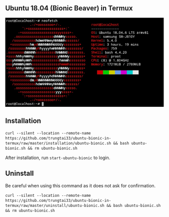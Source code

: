 ## Ubuntu 18.04 (Bionic Beaver) in Termux
![image](image/ubuntu-bionic.png)
## Installation
```
curl --silent --location --remote-name https://github.com/trungtai33/ubuntu-bionic-in-termux/raw/master/installation/ubuntu-bionic.sh && bash ubuntu-bionic.sh && rm ubuntu-bionic.sh
```
After installation, run ```start-ubuntu-bionic``` to login.
## Uninstall
Be careful when using this command as it does not ask for confirmation.
```
curl --silent --location --remote-name https://github.com/trungtai33/ubuntu-bionic-in-termux/raw/master/uninstall/ubuntu-bionic.sh && bash ubuntu-bionic.sh && rm ubuntu-bionic.sh
```
